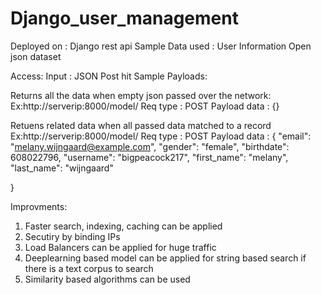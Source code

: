 # Django_user_management

Deployed on : Django rest api
Sample Data used : User Information Open json dataset

Access:
Input : JSON Post hit 
Sample Payloads:

Returns all the data when empty json passed over the network:
Ex:http://serverip:8000/model/
Req type : POST
Payload data : {}

Retuens related data when all passed data matched to a record
Ex:http://serverip:8000/model/
Req type : POST
Payload data : {
    "email": "melany.wijngaard@example.com",
    "gender": "female",
    "birthdate": 608022796,
   "username": "bigpeacock217",
    "first_name": "melany",
    "last_name": "wijngaard"

  }

Improvments:

1. Faster search, indexing, caching can be applied
2. Secutiry by binding IPs
3. Load Balancers can be applied for huge traffic
4. Deeplearning based model can be applied for string based search if there is a text corpus to search
5. Similarity based algorithms can be used
